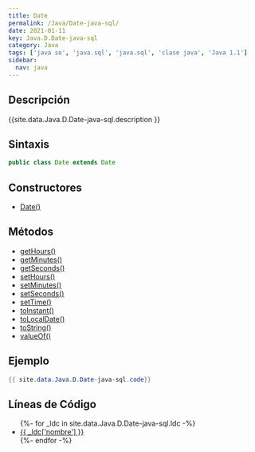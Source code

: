 ```yaml
---
title: Date
permalink: /Java/Date-java-sql/
date: 2021-01-11
key: Java.D.Date-java-sql
category: Java
tags: ['java se', 'java.sql', 'java.sql', 'clase java', 'Java 1.1']
sidebar: 
  nav: java
---
```


## Descripción
{{site.data.Java.D.Date-java-sql.description }}

## Sintaxis
~~~java
public class Date extends Date
~~~

## Constructores
* [Date()](/Java/Date-java-sql/Date/)

## Métodos
* [getHours()](/Java/Date-java-sql/getHours/)
* [getMinutes()](/Java/Date-java-sql/getMinutes/)
* [getSeconds()](/Java/Date-java-sql/getSeconds/)
* [setHours()](/Java/Date-java-sql/setHours/)
* [setMinutes()](/Java/Date-java-sql/setMinutes/)
* [setSeconds()](/Java/Date-java-sql/setSeconds/)
* [setTime()](/Java/Date-java-sql/setTime/)
* [toInstant()](/Java/Date-java-sql/toInstant/)
* [toLocalDate()](/Java/Date-java-sql/toLocalDate/)
* [toString()](/Java/Date-java-sql/toString/)
* [valueOf()](/Java/Date-java-sql/valueOf/)

## Ejemplo
~~~java
{{ site.data.Java.D.Date-java-sql.code}}
~~~

## Líneas de Código
<ul>
{%- for _ldc in site.data.Java.D.Date-java-sql.ldc -%}
   <li>
       <a href="{{_ldc['url'] }}">{{ _ldc['nombre'] }}</a>
   </li>
{%- endfor -%}
</ul>
